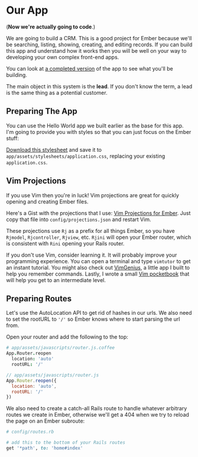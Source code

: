 # Our App

(**Now we're actually going to code**.)

We are going to build a CRM. This is a good project for Ember because we'll be searching, listing, showing, creating, and editing records. If you can build this app and understand how it works then you will be well on your way to developing your own complex front-end apps.

You can look at [a completed version](http://embercrm.herokuapp.com) of the app to see what you'll be building.

The main object in this system is the **lead**. If you don't know the term, a lead is the same thing as a potential customer.

## Preparing The App

You can use the Hello World app we built earlier as the base for this app. I'm going to provide you with styles so that you can just focus on the Ember stuff:

[Download this stylesheet](https://gist.githubusercontent.com/vicramon/a6cc84a06cf92f4aa191/raw/be5d148eaaf1b28d56d6e57e1653ff3f43158192/application.css) and save it to `app/assets/stylesheets/application.css`, replacing your existing `application.css`.

## Vim Projections

If you use Vim then you're in luck! Vim projections are great for quickly opening and creating Ember files.

Here's a Gist with the projections that I use: [Vim Projections for Ember](https://gist.github.com/vicramon/6488603). Just copy that file into `config/projections.json` and restart Vim.

These projections use `Rj` as a prefix for all things Ember, so you have `Rjmodel`, `Rjcontroller`, `Rjview`, etc. `Rjini` will open your Ember router, which is consistent with `Rini` opening your Rails router.

If you don't use Vim, consider learning it. It will probably improve your programming experience. You can open a terminal and type `vimtutor` to get an instant tutorial. You might also check out [VimGenius](http://vimgenius.com), a little app I built to help you remember commands. Lastly, I wrote a small [Vim pocketbook](https://github.com/vicramon/vim-tutorial/blob/master/vim-tutorial.txt) that will help you get to an intermediate level.

## Preparing Routes

Let's use the AutoLocation API to get rid of hashes in our urls. We also need to set the rootURL to `'/'` so Ember knows where to start parsing the url from.

Open your router and add the following to the top:

```coffee
# app/assets/javascripts/router.js.coffee
App.Router.reopen
  location: 'auto'
  rootURL: '/'
```
```javascript
// app/assets/javascripts/router.js
App.Router.reopen({
  location: 'auto',
  rootURL: '/'
})
```

We also need to create a catch-all Rails route to handle whatever arbitrary routes we create in Ember, otherwise we'll get a 404 when we try to reload the page on an Ember subroute:

```ruby
# config/routes.rb

# add this to the bottom of your Rails routes
get '*path', to: 'home#index'
```
